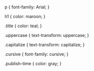 p {
      font-family: Arial;
    }

h1 {
  color: maroon;
}

.title {
  color: teal;
}

.uppercase {
  text-transform: uppercase;
}

.capitalize {
  text-transform: capitalize;
}

.cursive {
  font-family: cursive;
}

.publish-time {
  color: gray;
}